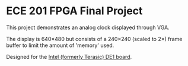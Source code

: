 # ECE 201 FPGA Final Project

This project demonstrates an analog clock displayed through VGA.

The display is 640×480 but consists of a 240×240 (scaled to 2×) frame buffer to limit the amount of 'memory' used.

Designed for the [Intel (formerly Terasic) DE1 board](https://www.intel.com/content/www/us/en/programmable/solutions/partners/partner-profile/terasic-inc-/board/altera-de1-board.html).